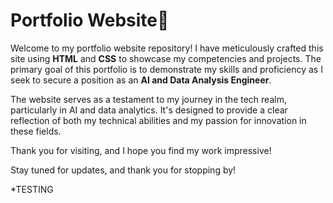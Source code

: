 # Portfolio Website👋

Welcome to my portfolio website repository! I have meticulously crafted this site using **HTML** and **CSS** to showcase my competencies and projects. The primary goal of this portfolio is to demonstrate my skills and proficiency as I seek to secure a position as an **AI and Data Analysis Engineer**.

The website serves as a testament to my journey in the tech realm, particularly in AI and data analytics. It's designed to provide a clear reflection of both my technical abilities and my passion for innovation in these fields.

Thank you for visiting, and I hope you find my work impressive!

Stay tuned for updates, and thank you for stopping by!

*TESTING
